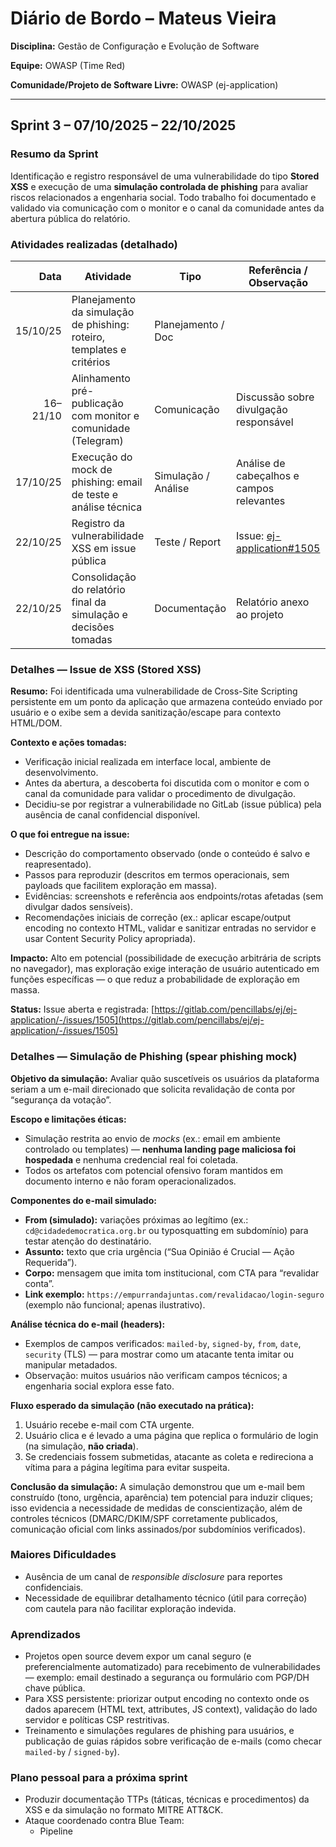 # Diário de Bordo – Mateus Vieira

**Disciplina:** Gestão de Configuração e Evolução de Software

**Equipe:** OWASP (Time Red)

**Comunidade/Projeto de Software Livre:** OWASP (ej-application)

---

## Sprint 3 – 07/10/2025 – 22/10/2025

### Resumo da Sprint

Identificação e registro responsável de uma vulnerabilidade do tipo **Stored XSS** e execução de uma **simulação controlada de phishing** para avaliar riscos relacionados a engenharia social. Todo trabalho foi documentado e validado via comunicação com o monitor e o canal da comunidade antes da abertura pública do relatório.

### Atividades realizadas (detalhado)

|     Data | Atividade                                                             | Tipo                | Referência / Observação                   |
| -------: | --------------------------------------------------------------------- | ------------------- | ----------------------------------------- |
| 15/10/25 | Planejamento da simulação de phishing: roteiro, templates e critérios | Planejamento / Doc  |                                           |
| 16–21/10 | Alinhamento pré-publicação com monitor e comunidade (Telegram)        | Comunicação         | Discussão sobre divulgação responsável    |
| 17/10/25 | Execução do mock de phishing: email de teste e análise técnica        | Simulação / Análise | Análise de cabeçalhos e campos relevantes |
| 22/10/25 | Registro da vulnerabilidade XSS em issue pública                      | Teste / Report      | Issue: [ej-application#1505](https://gitlab.com/pencillabs/ej/ej-application/-/issues/1505)                |
| 22/10/25 | Consolidação do relatório final da simulação e decisões tomadas       | Documentação        | Relatório anexo ao projeto                |

### Detalhes — Issue de XSS (Stored XSS)

**Resumo:**
Foi identificada uma vulnerabilidade de Cross-Site Scripting persistente em um ponto da aplicação que armazena conteúdo enviado por usuário e o exibe sem a devida sanitização/escape para contexto HTML/DOM.

**Contexto e ações tomadas:**

* Verificação inicial realizada em interface local, ambiente de desenvolvimento.
* Antes da abertura, a descoberta foi discutida com o monitor e com o canal da comunidade para validar o procedimento de divulgação.
* Decidiu-se por registrar a vulnerabilidade no GitLab (issue pública) pela ausência de canal confidencial disponível.

**O que foi entregue na issue:**

* Descrição do comportamento observado (onde o conteúdo é salvo e reapresentado).
* Passos para reproduzir (descritos em termos operacionais, sem payloads que facilitem exploração em massa).
* Evidências: screenshots e referência aos endpoints/rotas afetadas (sem divulgar dados sensíveis).
* Recomendações iniciais de correção (ex.: aplicar escape/output encoding no contexto HTML, validar e sanitizar entradas no servidor e usar Content Security Policy apropriada).

**Impacto:**
Alto em potencial (possibilidade de execução arbitrária de scripts no navegador), mas exploração exige interação de usuário autenticado em funções específicas — o que reduz a probabilidade de exploração em massa.

**Status:** Issue aberta e registrada: [https://gitlab.com/pencillabs/ej/ej-application/-/issues/1505](https://gitlab.com/pencillabs/ej/ej-application/-/issues/1505)

### Detalhes — Simulação de Phishing (spear phishing mock)

**Objetivo da simulação:**
Avaliar quão suscetíveis os usuários da plataforma seriam a um e-mail direcionado que solicita revalidação de conta por “segurança da votação”.

**Escopo e limitações éticas:**

* Simulação restrita ao envio de *mocks* (ex.: email em ambiente controlado ou templates) — **nenhuma landing page maliciosa foi hospedada** e nenhuma credencial real foi coletada.
* Todos os artefatos com potencial ofensivo foram mantidos em documento interno e não foram operacionalizados.

**Componentes do e-mail simulado:**

* **From (simulado):** variações próximas ao legítimo (ex.: `cd@cidadedemocratica.org.br` ou typosquatting em subdomínio) para testar atenção do destinatário.
* **Assunto:** texto que cria urgência (“Sua Opinião é Crucial — Ação Requerida”).
* **Corpo:** mensagem que imita tom institucional, com CTA para “revalidar conta”.
* **Link exemplo:** `https://empurrandajuntas.com/revalidacao/login-seguro` (exemplo não funcional; apenas ilustrativo).

**Análise técnica do e-mail (headers):**

* Exemplos de campos verificados: `mailed-by`, `signed-by`, `from`, `date`, `security` (TLS) — para mostrar como um atacante tenta imitar ou manipular metadados.
* Observação: muitos usuários não verificam campos técnicos; a engenharia social explora esse fato.

**Fluxo esperado da simulação (não executado na prática):**

1. Usuário recebe e-mail com CTA urgente.
2. Usuário clica e é levado a uma página que replica o formulário de login (na simulação, **não criada**).
3. Se credenciais fossem submetidas, atacante as coleta e redireciona a vítima para a página legítima para evitar suspeita.

**Conclusão da simulação:**
A simulação demonstrou que um e-mail bem construído (tono, urgência, aparência) tem potencial para induzir cliques; isso evidencia a necessidade de medidas de conscientização, além de controles técnicos (DMARC/DKIM/SPF corretamente publicados, comunicação oficial com links assinados/por subdomínios verificados).

### Maiores Dificuldades

* Ausência de um canal de *responsible disclosure* para reportes confidenciais.
* Necessidade de equilibrar detalhamento técnico (útil para correção) com cautela para não facilitar exploração indevida.

### Aprendizados

* Projetos open source devem expor um canal seguro (e preferencialmente automatizado) para recebimento de vulnerabilidades — exemplo: email destinado a segurança ou formulário com PGP/DH chave pública.
* Para XSS persistente: priorizar output encoding no contexto onde os dados aparecem (HTML text, attributes, JS context), validação do lado servidor e políticas CSP restritivas.
* Treinamento e simulações regulares de phishing para usuários, e publicação de guias rápidos sobre verificação de e-mails (como checar `mailed-by` / `signed-by`).

### Plano pessoal para a próxima sprint

* Produzir documentação TTPs (táticas, técnicas e procedimentos) da XSS e da simulação no formato MITRE ATT&CK.
* Ataque coordenado contra Blue Team:
    * Pipeline
